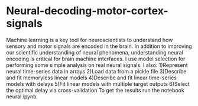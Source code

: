 # Neural-decoding-motor-cortex-signals
Machine learning is a key tool for neuroscientists to understand how sensory and motor signals are encoded in the brain. In addition to improving our scientific understanding of neural phenomena, understanding neural encoding is critical for brain machine interfaces. I  use model selection for performing some simple analysis on real neural signals.
I also:
1)Represent neural time-series data in arrays
2)Load data from a pickle file
3)Describe and fit memoryless linear models
4)Describe and fit linear time-series models with delays
5)Fit linear models with multiple target outputs
6)Select the optimal delay via cross-validation
To get the results run the notebook neural.ipynb
